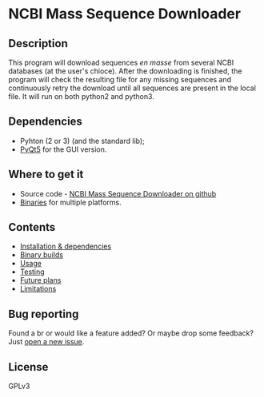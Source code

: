 # NCBI Mass Sequence Downloader

## Description
This program will download sequences *en masse* from several NCBI databases (at the user's chioce).
After the downloading is finished, the program will check the resulting file for any missing sequences and continuously retry the download until all sequences are present in the local file.
It will run on both python2 and python3.

## Dependencies
* Pyhton (2 or 3) (and the standard lib);
* [PyQt5](http://www.riverbankcomputing.com/software/pyqt/intro) for the GUI version.

## Where to get it
* Source code - [NCBI Mass Sequence Downloader on github](https://github.com/StuntsPT/NCBI_Mass_Downloader)
* [Binaries](https://github.com/StuntsPT/NCBI_Mass_Downloader/releases) for multiple platforms.

## Contents
* [Installation & dependencies](install.md)
* [Binary builds](binaries.md)
* [Usage](usage.md)
* [Testing](testing.md)
* [Future plans](future.md)
* [Limitations](limits.md)

## Bug reporting
Found a br or would like a feature added? Or maybe drop some feedback?
Just [open a new issue](https://github.com/StuntsPT/NCBI_Mass_Downloader/issues/new).

## License
GPLv3
